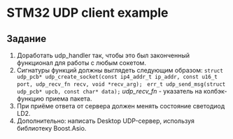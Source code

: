# STM32 UDP client example
## Задание

1. Доработать udp_handler так, чтобы это был законченный функционал для работы с любым сокетом.
2. Сигнатуры функций должны выглядеть следующим образом:
        ```
        struct udp_pcb* udp_create_socket(const ip4_addr_t ip_addr, const u16_t port, udp_recv_fn recv, void *recv_arg); 
        ```
        ```
        err_t udp_send_msg(struct udp_pcb* upcb, const char* data);
        ```
        *udp_recv_fn* - указатель на колбэк-функцию приема пакета.
3. При приёме ответа от сервера должен менять состояние светодиод LD2.
4. Дополнительно: написать Desktop UDP-сервер, используя библиотеку Boost.Asio.
